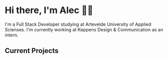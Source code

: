 # Hi there, I'm Alec 👋🏻
I'm a Full Stack Developer studying at Artevelde University of Applied Scienses. I'm currently working at Keppens Design & Communication as an intern.

## Current Projects

<!---
Jaxxpected/Jaxxpected is a ✨ special ✨ repository because its `README.md` (this file) appears on your GitHub profile.
You can click the Preview link to take a look at your changes.
--->
